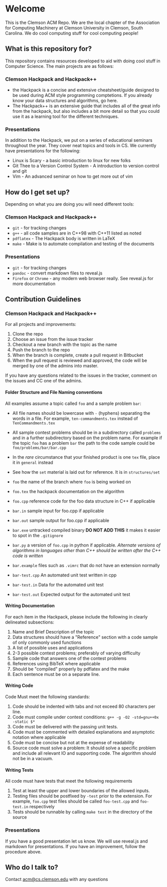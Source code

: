 Welcome
==============================================================================

This is the Clemson ACM Repo.  We are the local chapter of the Association for
Computing Machinery at Clemson University in Clemson, South Carolina.  We do
cool computing stuff for cool computing people!

What is this repository for?
----------------------------

This repository contains resources developed to aid with doing cool stuff in
Computer Science.  The main projects are as follows:

### Clemson Hackpack and Hackpack++ 
*   the Hackpack is a concise and extensive cheatsheet/guide designed to be
    used during ACM style programming comptetions.  If you already know your
    data structures and algorithms, go here.
*   The Hackpack++ is an extensive guide that includes all of the great info
    from the hackpack, but also includes a bit more detail so that you could
    use it as a learning tool for the different techniques.

###   Presentations 
In addition to the Hackpack, we put on a series of educational seminars
throughout the year.  They cover neat topics and tools in CS. We currently
have presentations for the following:

*   Linux is Scary - a basic introduction to linux for new folks
*   Git Thee to a Version Control System - A introduction to version control and
    git
*   Vim - An advanced seminar on how to get more out of vim


How do I get set up?
--------------------

Depending on what you are doing you will need different tools:

### Clemson Hackpack and Hackpack++ 

*   `git` - for tracking changes
*   `g++` - all code samples are in C++98 with C++11 listed as noted
*   `pdflatex` - The Hackpack body is written in LaTeX
*   `make` - Make is to automate compilation and testing of the documents

### Presentations 

*   `git` - for tracking changes
*   `pandoc` - convert markdown files to reveal.js
*   `Firefox` or `Chrome` - any modern web browser really. See reveal.js for more
    documentation

Contribution Guidelines
-----------------------

### Clemson Hackpack and Hackpack++ 

For all projects and improvements:

1.  Clone the repo
2.  Choose an issue from the issue tracker
3.  Checkout a new branch with the topic as the name
4.  Push the branch to the repo
5.  When the branch is complete, create a pull request in Bitbucket
6.  When the pull request is reviewed and approved, the code will be merged by
    one of the admins into master.

If you have any questions related to the issues in the tracker, comment on the
issues and CC one of the admins.

#### Folder Structure and File Naming conventions
All examples assume a topic called `foo` and a sample problem `bar`:

+	All file names should be lowercase with `-` (hyphens) separating the words
	in a file.  For example, `ten-commandments.tex` instead of
	`TenCommandments.tex`
+	All sample contest problems should be in a subdirectory called `problems`
	and in a further subdirectory based on the problem name.  For example if the
	topic `foo` has a problem `bar` the path to the code sample could be `foo/problems/bar/bar.cpp`
+	In the _rare_ circumstance that your finished product is one `tex` file,
	place it in `general` instead
+	See how the `set` material is laid out for reference.  It is in
	`structures/set`


+	`foo` the name of the branch where `foo` is being worked on
+	`foo.tex` the hackpack documentation on the algorithm
+	`foo.cpp` reference code for the foo data structure in C++ if applicable
+	`bar.in`  sample input for foo.cpp if applicable
+	`bar.out` sample output for foo.cpp if applicable
+	`bar.exe` untracked compiled binary __DO NOT ADD THIS__  it makes it
	easier to spot in the `.gitignore`
+	`bar.py`  a version of `foo.cpp` in python if applicable. _Alternate
	versions of algorithms in languages other than C++ should be written after
	the C++ code is written_
+	`bar.example` files such as `.vimrc` that do not have an extension normally
+	`bar-test.cpp` An automated unit test written in cpp
+	`bar-test.in`  Data for the automated unit test
+	`bar-test.out` Expected output for the automated unit test





#### Writing Documentation 
For each item in the Hackpack, please include the following in clearly delineated subsections:

1.  Name and Brief Description of the topic
2.  Data structures should have a "Reference" section with a code sample of only commonly used functions
3.  A list of possible uses and applications
4.  2-3 possible contest problems; preferably of varying difficulty
5.  Sample code that answers one of the contest problems
6.  References using BibTeX where applicable
7.  Should be "compiled" properly by pdflatex and the make
8.  Each sentence must be on a separate line.

#### Writing Code
Code Must meet the following standards:

1.  Code should be indented with tabs and not exceed 80 characters per line.
2.  Code must compile under contest conditions: `g++ -g -O2 -std=gnu++0x -static $*`
3.  Code must be delivered with the passing unit tests.
4.  Code must be commented with detailed explanations and asymptotic notation
    where applicable
5.  Code must be concise but not at the expense of readability
6.  Source code must solve a problem:  It should solve a specific problem and
    include all relevant IO and supporting code.  The algorithm should not be in
    a vacuum.

#### Writing Tests
All code must have tests that meet the following requirements

1.  Test at least the upper and lower boundaries of the allowed inputs.  
2.  Testing files should be postfixed by `-test` prior to the extension.  For
	example,  `foo.cpp` test files should be called `foo-test.cpp` and
	`foo-test.in` respectively
3.  Tests should be runnable by calling `make test` in the directory of the source

### Presentations

If you have a good presentation let us know.  We will use reveal.js and markdown
for presentations.  If you have an improvement, follow the procedure above.

Who do I talk to?
-----------------
Contact <acm@cs.clemson.edu> with any questions
